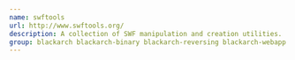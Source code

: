 ```yaml
---
name: swftools
url: http://www.swftools.org/
description: A collection of SWF manipulation and creation utilities.
group: blackarch blackarch-binary blackarch-reversing blackarch-webapp
---
```

